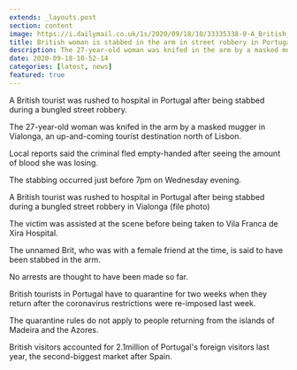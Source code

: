 ```yaml
---
extends: _layouts.post
section: content
image: https://i.dailymail.co.uk/1s/2020/09/18/10/33335338-0-A_British_tourist_was_rushed_to_hospital_in_Portugal_after_being-a-30_1600422393794.jpg 
title: British woman is stabbed in the arm in street robbery in Portugal 
description: The 27-year-old woman was knifed in the arm by a masked mugger in Vialonga (file photo), an up-and-coming tourist destination north of Lisbon. 
date: 2020-09-18-10-52-14 
categories: [latest, news] 
featured: true 
--- 
```

A British tourist was rushed to hospital in Portugal after being stabbed during a bungled street robbery. 

The 27-year-old woman was knifed in the arm by a masked mugger in Vialonga, an up-and-coming tourist destination north of Lisbon.

Local reports said the criminal fled empty-handed after seeing the amount of blood she was losing.

The stabbing occurred just before 7pm on Wednesday evening.

A British tourist was rushed to hospital in Portugal after being stabbed during a bungled street robbery in Vialonga (file photo)

The victim was assisted at the scene before being taken to Vila Franca de Xira Hospital.

The unnamed Brit, who was with a female friend at the time, is said to have been stabbed in the arm.

No arrests are thought to have been made so far. 

British tourists in Portugal have to quarantine for two weeks when they return after the coronavirus restrictions were re-imposed last week. 

The quarantine rules do not apply to people returning from the islands of Madeira and the Azores. 

British visitors accounted for 2.1million of Portugal's foreign visitors last year, the second-biggest market after Spain. 

